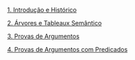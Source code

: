 [1. Introdução e Histórico](https://tiagomassoni.github.io/logic-texts/Introdução%20e%20Histórico%20802c6309efb0482da14a2b862918e51e.html)

[2. Árvores e Tableaux Semântico](https://tiagomassoni.github.io/logic-texts/arvores.html)

[3. Provas de Argumentos](https://tiagomassoni.github.io/logic-texts/provas.html)

[4. Provas de Argumentos com Predicados](https://tiagomassoni.github.io/logic-texts/provas_predicados.html)

